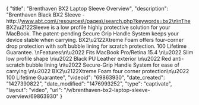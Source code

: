 {
    "title": "Brenthaven BX2 Laptop Sleeve Overview",
    "description": "Brenthaven Black BX2 Sleeve - http:\/\/www.abt.com\/resources\/pages\/search.php?keywords=bx2\n\nThe BX2\u2122Sleeve is a low profile highly protective solution for your MacBook. The patent-pending Secure Grip Handle System keeps your device stable when carrying. BX2\u2122Xtreme Foam offers four-corner drop protection with soft bubble lining for scratch protection. 100 Lifetime Guarantee. \nFeatures:\n\u2022 Fits MacBook Pro\/Retina 15.4 \n\u2022 Slim low profile shape \n\u2022 Black PU Leather exterior \n\u2022 Red anti-scratch bubble lining \n\u2022 Secure-Grip Handle System for ease of carrying \n\u2022 BX2\u2122Xtreme Foam four corner protection\n\u2022 100 Lifetime Guarantee",
    "videoid": "69863930",
    "date_created": "1427390822",
    "date_modified": "1476993252",
    "type": "captivate",
    "layout": "video",
    "url": "\/v\/brenthaven-bx2-laptop-sleeve-overview\/69863930"
}